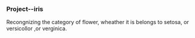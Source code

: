 ### Project--iris
Recongnizing the category of flower, wheather it is belongs to setosa, or versicollor ,or verginica.
